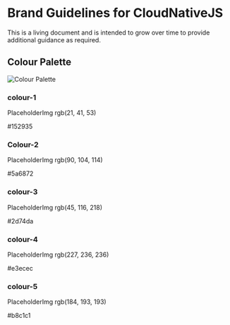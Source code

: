 # Brand Guidelines for CloudNativeJS
This is a living document and is intended to grow over time to provide additional guidance as required.

## Colour Palette
![Colour Palette](https://github.com/sympatheticmoose/cloudnativejs.io/blob/master/assets/Colour%20Palette.png "Colour Palette")

### colour-1
PlaceholderImg
rgb(21, 41, 53)

&#35;152935

### Colour-2
PlaceholderImg
rgb(90, 104, 114)

&#35;5a6872

### colour-3
PlaceholderImg
rgb(45, 116, 218)

&#35;2d74da

### colour-4
PlaceholderImg
rgb(227, 236, 236)

&#35;e3ecec

### colour-5
PlaceholderImg
rgb(184, 193, 193)

&#35;b8c1c1

